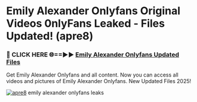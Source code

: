 # Emily Alexander Onlyfans Original Videos 0nlyFans Leaked - Files Updated! (apre8)

<h3>🔴 CLICK HERE 🌐==►► <a href="https://tinyurl.com/x26r9saj" rel="nofollow">Emily Alexander Onlyfans Updated Files</a></h3>

Get Emily Alexander Onlyfans and all content. Now you can access all videos and pictures of Emily Alexander Onlyfans. New Updated Files 2025!

[![apre8](https://i.imgur.com/LkgZPqh.gif)](https://tinyurl.com/x26r9saj)
emily alexander onlyfans leaks